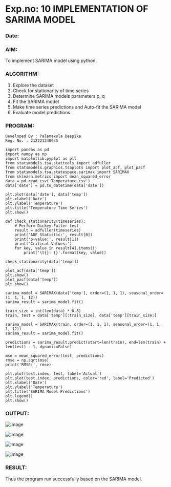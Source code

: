 # Exp.no: 10   IMPLEMENTATION OF SARIMA MODEL
### Date:

### AIM:

To implement SARIMA model using python.

### ALGORITHM:

1. Explore the dataset
2. Check for stationarity of time series
3. Determine SARIMA models parameters p, q
4. Fit the SARIMA model
5. Make time series predictions and Auto-fit the SARIMA model
6. Evaluate model predictions

### PROGRAM:
```
Developed By : Palamakula Deepika
Reg. No. : 212221240035
```
```
import pandas as pd
import numpy as np
import matplotlib.pyplot as plt
from statsmodels.tsa.stattools import adfuller
from statsmodels.graphics.tsaplots import plot_acf, plot_pacf
from statsmodels.tsa.statespace.sarimax import SARIMAX
from sklearn.metrics import mean_squared_error
data = pd.read_csv('Temperature.csv')
data['date'] = pd.to_datetime(data['date'])

plt.plot(data['date'], data['temp'])
plt.xlabel('Date')
plt.ylabel('Temperature')
plt.title('Temperature Time Series')
plt.show()

def check_stationarity(timeseries):
    # Perform Dickey-Fuller test
    result = adfuller(timeseries)
    print('ADF Statistic:', result[0])
    print('p-value:', result[1])
    print('Critical Values:')
    for key, value in result[4].items():
        print('\t{}: {}'.format(key, value))

check_stationarity(data['temp'])

plot_acf(data['temp'])
plt.show()
plot_pacf(data['temp'])
plt.show()

sarima_model = SARIMAX(data['temp'], order=(1, 1, 1), seasonal_order=(1, 1, 1, 12))
sarima_result = sarima_model.fit()

train_size = int(len(data) * 0.8)
train, test = data['temp'][:train_size], data['temp'][train_size:]

sarima_model = SARIMAX(train, order=(1, 1, 1), seasonal_order=(1, 1, 1, 12))
sarima_result = sarima_model.fit()

predictions = sarima_result.predict(start=len(train), end=len(train) + len(test) - 1, dynamic=False)

mse = mean_squared_error(test, predictions)
rmse = np.sqrt(mse)
print('RMSE:', rmse)

plt.plot(test.index, test, label='Actual')
plt.plot(test.index, predictions, color='red', label='Predicted')
plt.xlabel('Date')
plt.ylabel('Temperature')
plt.title('SARIMA Model Predictions')
plt.legend()
plt.show()
```

### OUTPUT:
![image](https://github.com/Pavan-Gv/TSA_EXP10/assets/94827772/b555ed04-90b2-4b08-9f9c-37e77034c389)

![image](https://github.com/Pavan-Gv/TSA_EXP10/assets/94827772/d429374a-6423-4f6a-8806-02c1dcd0eff2)

![image](https://github.com/Pavan-Gv/TSA_EXP10/assets/94827772/b0bce165-7a67-43a2-8b89-39d78f1e820d)

![image](https://github.com/Pavan-Gv/TSA_EXP10/assets/94827772/5c26e7ed-37f0-4789-84df-5cec9658e1d1)


### RESULT:
Thus the program run successfully based on the SARIMA model.
